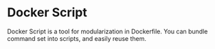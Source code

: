 # Docker Script

Docker Script is a tool for modularization in Dockerfile.
You can bundle command set into scripts, and easily reuse them.
